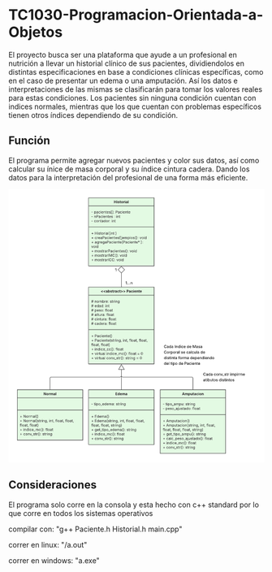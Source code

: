 # TC1030-Programacion-Orientada-a-Objetos

El proyecto busca ser una plataforma que ayude a un profesional en nutrición a llevar un historial clínico de sus pacientes, dividiendolos en distintas especificaciones en base a condiciones clínicas específicas, como en el caso de presentar un edema o una amputación. Así los datos e interpretaciones de las mismas se clasificarán para tomar los valores reales para estas condiciones. Los pacientes sin ninguna condición cuentan con indices normales, mientras que los que cuentan con problemas específicos tienen otros índices dependiendo de su condición. 

## Función 
El programa permite agregar nuevos pacientes y color sus datos, así como calcular su ínice de masa corporal y su índice cintura cadera. Dando los datos para la interpretación del profesional de una forma más eficiente. 

![Diagrama de Clases del proyecto](Diagrama_de_Clases.png)

## Consideraciones
El programa solo corre en la consola y esta hecho con c++ standard por lo que corre en todos los sistemas operativos

compilar con: "g++ Paciente.h Historial.h main.cpp"

correr en linux: "/a.out"

correr en windows: "a.exe"
